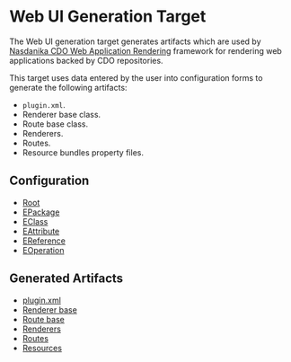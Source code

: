 # Web UI Generation Target

The Web UI generation target generates artifacts which are used by [Nasdanika CDO Web Application Rendering](https://github.com/Nasdanika/server/blob/master/org.nasdanika.cdo.web/doc/application-rendering.md) framework for rendering web applications backed by CDO repositories.

This target uses data entered by the user into configuration forms to generate the following artifacts:

* ``plugin.xml``.
* Renderer base class.
* Route base class.
* Renderers.
* Routes.
* Resource bundles property files.

## Configuration

* [Root](configuration/root-configuration.html)
* [EPackage](configuration/epackage-configuration.html)
* [EClass](configuration/eclass-configuration.html)
* [EAttribute](configuration/eattribute-configuration.html)
* [EReference](configuration/ereference-configuration.html)
* [EOperation](configuration/eoperation-configuration.html)

## Generated Artifacts

* [plugin.xml](generated-artifacts/plugin-xml.html)
* [Renderer base](generated-artifacts/renderer-base.html)
* [Route base](generated-artifacts/route-base.html)
* [Renderers](generated-artifacts/renderers.html)
* [Routes](generated-artifacts/routes.html)
* [Resources](generated-artifacts/resources.html)

 